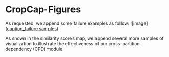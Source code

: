 # CropCap-Figures
As requested, we append some failure examples as follow:
![image]([caption_failure samples](https://github.com/Runbor-Wang/CropCap-Figures/blob/main/caption_failure%20samples.pdf)).

As shown in the similarity scores map, we append several more samples of visualization to illustrate the effectiveness of our cross-partition dependency (CPD) module.

